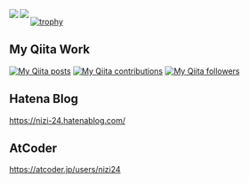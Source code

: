 <a href="https://github.com/anuraghazra/github-readme-stats">
  <img align="left" src="https://github-readme-stats.vercel.app/api?username=nizi24&count_private=true&show_icons=true" />
</a>
<a href="https://github.com/anuraghazra/github-readme-stats">
  <img align="left" src="https://github-readme-stats.vercel.app/api/top-langs/?username=nizi24&count_private=true" />
</a>

[![trophy](https://github-profile-trophy.vercel.app/?username=nizi24)](https://github.com/ryo-ma/github-profile-trophy)

## My Qiita Work
[![My Qiita posts](https://qiita-badge.apiapi.app/s/nizi24/posts.svg)](http://qiita.com/nizi24)
[![My Qiita contributions](https://qiita-badge.apiapi.app/s/nizi24/contributions.svg)](http://qiita.com/nizi24)
[![My Qiita followers](https://qiita-badge.apiapi.app/s/nizi24/followers.svg)](http://qiita.com/nizi24)

## Hatena Blog
https://nizi-24.hatenablog.com/

## AtCoder

https://atcoder.jp/users/nizi24
